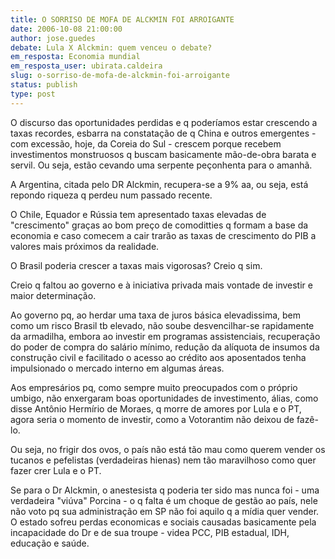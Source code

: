 ```yaml
---
title: O SORRISO DE MOFA DE ALCKMIN FOI ARROIGANTE
date: 2006-10-08 21:00:00
author: jose.guedes
debate: Lula X Alckmin: quem venceu o debate?
em_resposta: Economia mundial
em_resposta_user: ubirata.caldeira
slug: o-sorriso-de-mofa-de-alckmin-foi-arroigante
status: publish 
type: post
---
```


O discurso das oportunidades perdidas e q poderíamos estar crescendo a taxas recordes, esbarra na constatação de q China e outros emergentes - com excessão, hoje, da Coreia do Sul - crescem porque recebem investimentos monstruosos q buscam basicamente mão-de-obra barata e servil. Ou seja, estão cevando uma serpente peçonhenta para o amanhã.


A Argentina, citada pelo DR Alckmin, recupera-se a 9% aa, ou seja, está repondo riqueza q perdeu num passado recente.


O Chile, Equador e Rússia tem apresentado taxas elevadas de "crescimento" graças ao bom preço de comoditties q formam a base da economia e caso comecem a cair trarão as taxas de crescimento do PIB a valores mais próximos da realidade.


O Brasil poderia crescer a taxas mais vigorosas? Creio q sim.


Creio q faltou ao governo e à iniciativa privada mais vontade de investir e maior determinação.


Ao governo pq, ao herdar uma taxa de juros básica elevadissima, bem como um risco Brasil tb elevado, não soube desvencilhar-se rapidamente da armadilha, embora ao investir em programas assistenciais, recuperação do poder de compra do salário mínimo, redução da alíquota de insumos da construção civil e facilitado o acesso ao crédito aos aposentados tenha impulsionado o mercado interno em algumas áreas.


Aos empresários pq, como sempre muito preocupados com o próprio umbigo, não enxergaram boas oportunidades de investimento, álias, como disse Antônio Hermírio de Moraes, q morre de amores por Lula e o PT, agora seria o momento de investir, como a Votorantim não deixou de fazê-lo.


Ou seja, no frigir dos ovos, o país não está tão mau como querem vender os tucanos e pefelistas (verdadeiras hienas) nem tão maravilhoso como quer fazer crer Lula e o PT.


Se para o Dr Alckmin, o anestesista q poderia ter sido mas nunca foi - uma verdadeira "viúva" Porcina - o q falta é um choque de gestão ao país, nele não voto pq sua administração em SP não foi aquilo q a mídia quer vender. O estado sofreu perdas economicas e sociais causadas basicamente pela incapacidade do Dr e de sua troupe - videa PCC, PIB estadual, IDH, educação e saúde.


 


